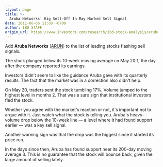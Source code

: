 ```yaml
---
layout: page
title: >-
  Aruba Networks' Big Sell-Off In May Marked Sell Signal
date: 2011-06-06 11:00 -0700
author: IBD STAFF
origin_url: https://www.investors.com/research/ibd-stock-analysis/aruba-networks-big-sell-off-in-may-marked-sell-signal/
---
```





Add **Aruba Networks** ([ARUN](https://research.investors.com/quote.aspx?symbol=ARUN)) to the list of leading stocks flashing sell signals.

  

The stock plunged below its 10-week moving average on May 20 1, the day after the company reported its earnings.

  

Investors didn't seem to like the guidance Aruba gave with its quarterly results. The fact that the market was in a correction also didn't help.

  

On May 20, traders sent the stock tumbling 17%. Volume jumped to the highest level in months 2. That was a sure sign that institutional investors fled the stock.

  

Whether you agree with the market's reaction or not, it's important not to argue with it. Just watch what the stock is telling you. Aruba's heavy-volume drop below the 10-week line — a level where it had found support earlier — was a key sell signal.

  

Another warning sign was that the drop was the biggest since it started its price run.

  

In the days since then, Aruba has found support near its 200-day moving average 3. This is no guarantee that the stock will bounce back, given the large amount of selling lately.




